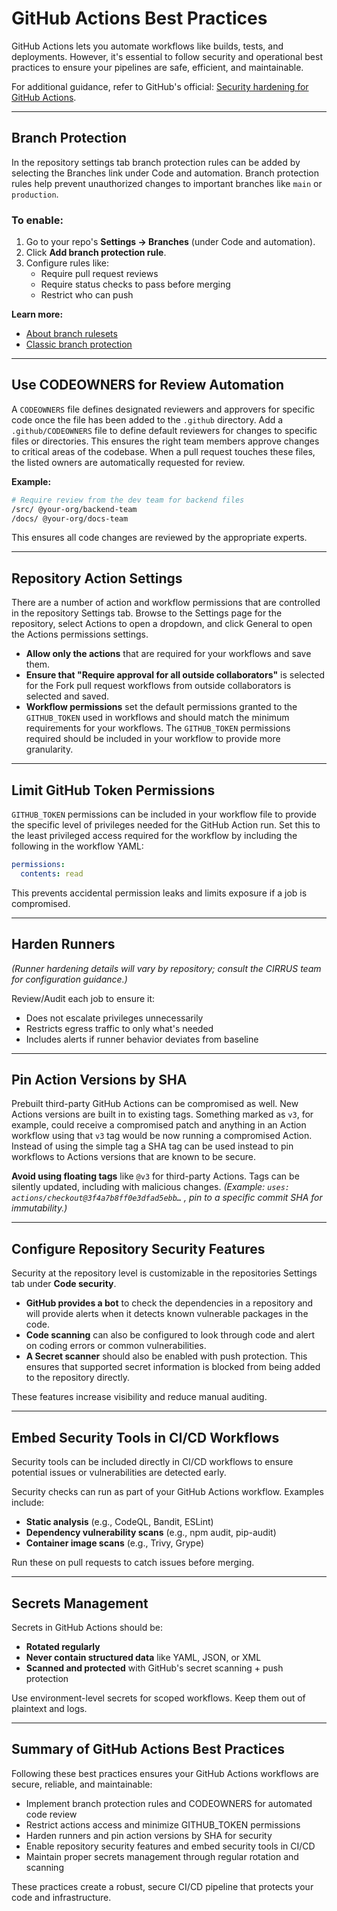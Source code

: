 # GitHub Actions Best Practices

GitHub Actions lets you automate workflows like builds, tests, and deployments. However, it's essential to follow security and operational best practices to ensure your pipelines are safe, efficient, and maintainable.

For additional guidance, refer to GitHub's official: [Security hardening for GitHub Actions](https://docs.github.com/en/actions/security-for-github-actions/security-guides/security-hardening-for-github-actions).

---

## Branch Protection

In the repository settings tab branch protection rules can be added by selecting the Branches link under Code and automation. Branch protection rules help prevent unauthorized changes to important branches like `main` or `production`.

### To enable:

1. Go to your repo's **Settings → Branches** (under Code and automation).
2. Click **Add branch protection rule**.
3. Configure rules like:
   - Require pull request reviews
   - Require status checks to pass before merging
   - Restrict who can push

**Learn more:**
- [About branch rulesets](https://docs.github.com/en/repositories/configuring-branches-and-merges-in-your-repository/managing-rulesets/about-rulesets)
- [Classic branch protection](https://docs.github.com/en/repositories/configuring-branches-and-merges-in-your-repository/managing-protected-branches/about-protected-branches)

---

## Use CODEOWNERS for Review Automation

A `CODEOWNERS` file defines designated reviewers and approvers for specific code once the file has been added to the `.github` directory. Add a `.github/CODEOWNERS` file to define default reviewers for changes to specific files or directories. This ensures the right team members approve changes to critical areas of the codebase. When a pull request touches these files, the listed owners are automatically requested for review.

**Example:**

```bash
# Require review from the dev team for backend files
/src/ @your-org/backend-team
/docs/ @your-org/docs-team
```

This ensures all code changes are reviewed by the appropriate experts.

---

## Repository Action Settings

There are a number of action and workflow permissions that are controlled in the repository Settings tab. Browse to the Settings page for the repository, select Actions to open a dropdown, and click General to open the Actions permissions settings.

- **Allow only the actions** that are required for your workflows and save them.
- **Ensure that "Require approval for all outside collaborators"** is selected for the Fork pull request workflows from outside collaborators is selected and saved.
- **Workflow permissions** set the default permissions granted to the `GITHUB_TOKEN` used in workflows and should match the minimum requirements for your workflows. The `GITHUB_TOKEN` permissions required should be included in your workflow to provide more granularity.

---

## Limit GitHub Token Permissions

`GITHUB_TOKEN` permissions can be included in your workflow file to provide the specific level of privileges needed for the GitHub Action run. Set this to the least privileged access required for the workflow by including the following in the workflow YAML:

```yaml
permissions:
  contents: read
```

This prevents accidental permission leaks and limits exposure if a job is compromised.

---

## Harden Runners

*(Runner hardening details will vary by repository; consult the CIRRUS team for configuration guidance.)*

Review/Audit each job to ensure it:

- Does not escalate privileges unnecessarily
- Restricts egress traffic to only what's needed  
- Includes alerts if runner behavior deviates from baseline

---

## Pin Action Versions by SHA

Prebuilt third-party GitHub Actions can be compromised as well. New Actions versions are built in to existing tags. Something marked as `v3`, for example, could receive a compromised patch and anything in an Action workflow using that `v3` tag would be now running a compromised Action. Instead of using the simple tag a SHA tag can be used instead to pin workflows to Actions versions that are known to be secure.

**Avoid using floating tags** like `@v3` for third-party Actions. Tags can be silently updated, including with malicious changes. *(Example: `uses: actions/checkout@3f4a7b8ff0e3dfad5ebb…` , pin to a specific commit SHA for immutability.)*

---

## Configure Repository Security Features

Security at the repository level is customizable in the repositories Settings tab under **Code security**.

- **GitHub provides a bot** to check the dependencies in a repository and will provide alerts when it detects known vulnerable packages in the code.
- **Code scanning** can also be configured to look through code and alert on coding errors or common vulnerabilities.
- **A Secret scanner** should also be enabled with push protection. This ensures that supported secret information is blocked from being added to the repository directly.

These features increase visibility and reduce manual auditing.

---

## Embed Security Tools in CI/CD Workflows

Security tools can be included directly in CI/CD workflows to ensure potential issues or vulnerabilities are detected early.

Security checks can run as part of your GitHub Actions workflow. Examples include:

- **Static analysis** (e.g., CodeQL, Bandit, ESLint)
- **Dependency vulnerability scans** (e.g., npm audit, pip-audit)  
- **Container image scans** (e.g., Trivy, Grype)

Run these on pull requests to catch issues before merging.

---

## Secrets Management

Secrets in GitHub Actions should be:

- **Rotated regularly**
- **Never contain structured data** like YAML, JSON, or XML
- **Scanned and protected** with GitHub's secret scanning + push protection

Use environment-level secrets for scoped workflows. Keep them out of plaintext and logs.

---

## Summary of GitHub Actions Best Practices

Following these best practices ensures your GitHub Actions workflows are secure, reliable, and maintainable:

- Implement branch protection rules and CODEOWNERS for automated code review
- Restrict actions access and minimize GITHUB_TOKEN permissions  
- Harden runners and pin action versions by SHA for security
- Enable repository security features and embed security tools in CI/CD
- Maintain proper secrets management through regular rotation and scanning

These practices create a robust, secure CI/CD pipeline that protects your code and infrastructure.
